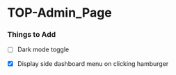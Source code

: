 # TOP-Admin_Page

### Things to Add ###

- [ ] Dark mode toggle
- [x] Display side dashboard menu on clicking hamburger 

